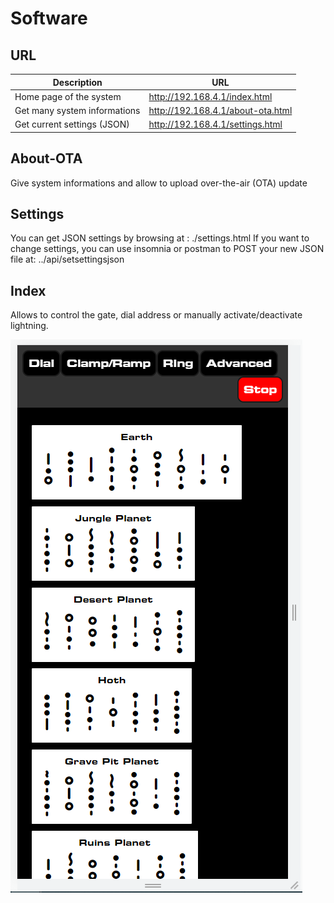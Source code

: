 # Software

## URL

| Description | URL |
|---|---|
| Home page of the system | http://192.168.4.1/index.html
| Get many system informations | http://192.168.4.1/about-ota.html
| Get current settings (JSON) | http://192.168.4.1/settings.html

## About-OTA

Give system informations and allow to upload over-the-air (OTA) update

## Settings

You can get JSON settings by browsing at : ./settings.html
If you want to change settings, you can use insomnia or postman to POST your new JSON file at: ../api/setsettingsjson

## Index

Allows to control the gate, dial address or manually activate/deactivate lightning.

![](./Assets/Software-Index.png)